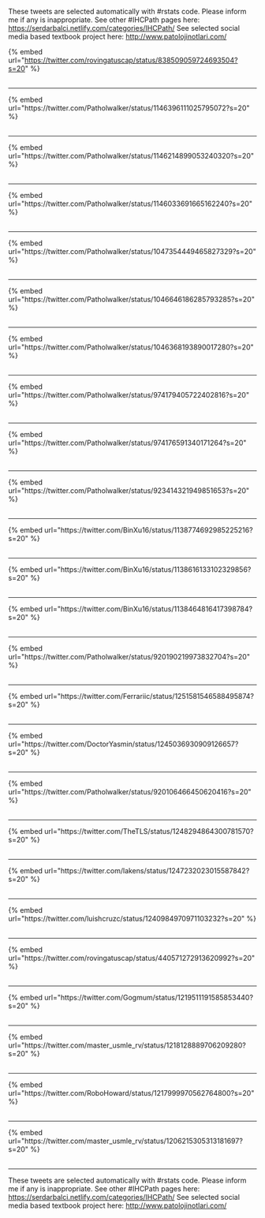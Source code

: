 

These tweets are selected automatically with #rstats code. Please inform me if any is inappropriate.
See other #IHCPath pages here: https://serdarbalci.netlify.com/categories/IHCPath/ 
See selected social media based textbook project here: http://www.patolojinotlari.com/

{% embed url="https://twitter.com/rovingatuscap/status/838509059724693504?s=20" %}<br>
<br>
<hr>
{% embed url="https://twitter.com/Patholwalker/status/1146396111025795072?s=20" %}<br>
<br>
<hr>
{% embed url="https://twitter.com/Patholwalker/status/1146214899053240320?s=20" %}<br>
<br>
<hr>
{% embed url="https://twitter.com/Patholwalker/status/1146033691665162240?s=20" %}<br>
<br>
<hr>
{% embed url="https://twitter.com/Patholwalker/status/1047354449465827329?s=20" %}<br>
<br>
<hr>
{% embed url="https://twitter.com/Patholwalker/status/1046646186285793285?s=20" %}<br>
<br>
<hr>
{% embed url="https://twitter.com/Patholwalker/status/1046368193890017280?s=20" %}<br>
<br>
<hr>
{% embed url="https://twitter.com/Patholwalker/status/974179405722402816?s=20" %}<br>
<br>
<hr>
{% embed url="https://twitter.com/Patholwalker/status/974176591340171264?s=20" %}<br>
<br>
<hr>
{% embed url="https://twitter.com/Patholwalker/status/923414321949851653?s=20" %}<br>
<br>
<hr>
{% embed url="https://twitter.com/BinXu16/status/1138774692985225216?s=20" %}<br>
<br>
<hr>
{% embed url="https://twitter.com/BinXu16/status/1138616133102329856?s=20" %}<br>
<br>
<hr>
{% embed url="https://twitter.com/BinXu16/status/1138464816417398784?s=20" %}<br>
<br>
<hr>
{% embed url="https://twitter.com/Patholwalker/status/920190219973832704?s=20" %}<br>
<br>
<hr>
{% embed url="https://twitter.com/Ferrariic/status/1251581546588495874?s=20" %}<br>
<br>
<hr>
{% embed url="https://twitter.com/DoctorYasmin/status/1245036930909126657?s=20" %}<br>
<br>
<hr>
{% embed url="https://twitter.com/Patholwalker/status/920106466450620416?s=20" %}<br>
<br>
<hr>
{% embed url="https://twitter.com/TheTLS/status/1248294864300781570?s=20" %}<br>
<br>
<hr>
{% embed url="https://twitter.com/lakens/status/1247232023015587842?s=20" %}<br>
<br>
<hr>
{% embed url="https://twitter.com/luishcruzc/status/1240984970971103232?s=20" %}<br>
<br>
<hr>
{% embed url="https://twitter.com/rovingatuscap/status/440571272913620992?s=20" %}<br>
<br>
<hr>
{% embed url="https://twitter.com/Gogmum/status/1219511191585853440?s=20" %}<br>
<br>
<hr>
{% embed url="https://twitter.com/master_usmle_rv/status/1218128889706209280?s=20" %}<br>
<br>
<hr>
{% embed url="https://twitter.com/RoboHoward/status/1217999970562764800?s=20" %}<br>
<br>
<hr>
{% embed url="https://twitter.com/master_usmle_rv/status/1206215305313181697?s=20" %}<br>
<br>
<hr>


These tweets are selected automatically with #rstats code. Please inform me if any is inappropriate.
See other #IHCPath pages here: https://serdarbalci.netlify.com/categories/IHCPath/ 
See selected social media based textbook project here: http://www.patolojinotlari.com/
